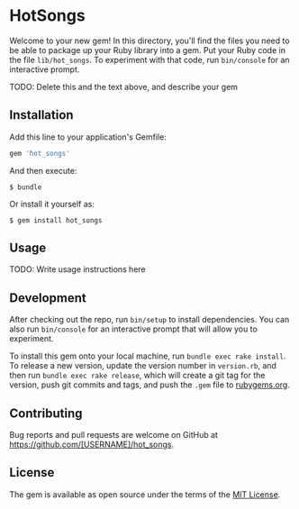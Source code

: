 # HotSongs

Welcome to your new gem! In this directory, you'll find the files you need to be able to package up your Ruby library into a gem. Put your Ruby code in the file `lib/hot_songs`. To experiment with that code, run `bin/console` for an interactive prompt.

TODO: Delete this and the text above, and describe your gem

## Installation

Add this line to your application's Gemfile:

```ruby
gem 'hot_songs'
```

And then execute:

    $ bundle

Or install it yourself as:

    $ gem install hot_songs

## Usage

TODO: Write usage instructions here

## Development

After checking out the repo, run `bin/setup` to install dependencies. You can also run `bin/console` for an interactive prompt that will allow you to experiment.

To install this gem onto your local machine, run `bundle exec rake install`. To release a new version, update the version number in `version.rb`, and then run `bundle exec rake release`, which will create a git tag for the version, push git commits and tags, and push the `.gem` file to [rubygems.org](https://rubygems.org).

## Contributing

Bug reports and pull requests are welcome on GitHub at https://github.com/[USERNAME]/hot_songs.


## License

The gem is available as open source under the terms of the [MIT License](http://opensource.org/licenses/MIT).

